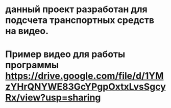 # данный проект разработан для подсчета транспортных средств на видео.
# Пример видео для работы программы https://drive.google.com/file/d/1YMzYHrQNYWE83GcYPgpOxtxLvsSgcyRx/view?usp=sharing
